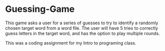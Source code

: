 # Guessing-Game
This game asks a user for a series of guesses to try to identify a randomly chosen target word from a word file.
The user will have 5 tries to correctly guess letters in the target word, and has the option to play multiple rounds.  

This was a coding assignment for my Intro to programing class. 
